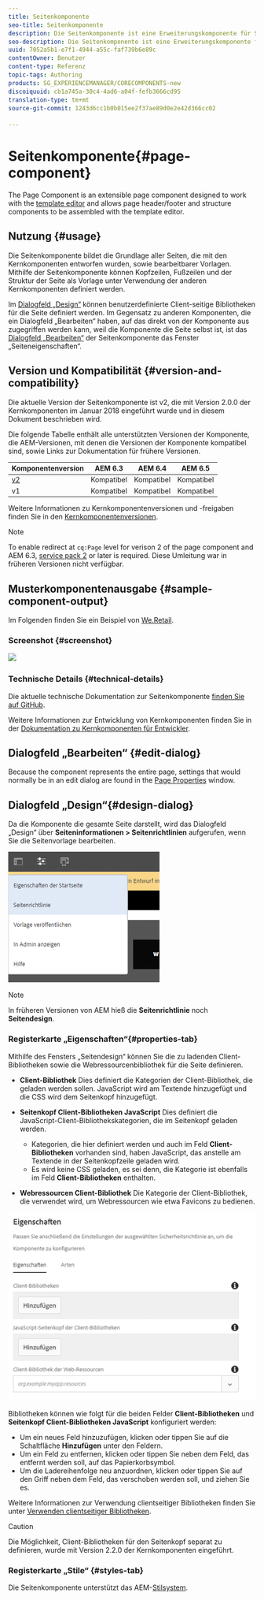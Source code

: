```yaml
---
title: Seitenkomponente
seo-title: Seitenkomponente
description: Die Seitenkomponente ist eine Erweiterungskomponente für Seiten, die mit dem Vorlageneditor arbeitet und es ermöglicht, Seitenkopf-/Fußzeilen- und Strukturkomponenten mit dem Vorlageneditor zusammenzustellen.
seo-description: Die Seitenkomponente ist eine Erweiterungskomponente für Seiten, die mit dem Vorlageneditor arbeitet und es ermöglicht, Seitenkopf-/Fußzeilen- und Strukturkomponenten mit dem Vorlageneditor zusammenzustellen.
uuid: 7052a5b1-e7f1-4944-a55c-faf739b6e89c
contentOwner: Benutzer
content-type: Referenz
topic-tags: Authoring
products: SG_EXPERIENCEMANAGER/CORECOMPONENTS-new
discoiquuid: cb1a745a-30c4-4ad6-a04f-fefb3666cd95
translation-type: tm+mt
source-git-commit: 1243d6cc1b0b015ee2f37ae89d0e2e42d366cc02

---
```



# Seitenkomponente{#page-component}

The Page Component is an extensible page component designed to work with the [template editor](https://helpx.adobe.com/experience-manager/6-5/sites/authoring/using/templates.html) and allows page header/footer and structure components to be assembled with the template editor.

## Nutzung {#usage}

Die Seitenkomponente bildet die Grundlage aller Seiten, die mit den Kernkomponenten entworfen wurden, sowie bearbeitbarer Vorlagen. Mithilfe der Seitenkomponente können Kopfzeilen, Fußzeilen und der Struktur der Seite als Vorlage unter Verwendung der anderen Kernkomponenten definiert werden.

Im [Dialogfeld „Design“](#design-dialog) können benutzerdefinierte Client-seitige Bibliotheken für die Seite definiert werden. Im Gegensatz zu anderen Komponenten, die ein Dialogfeld „Bearbeiten“ haben, auf das direkt von der Komponente aus zugegriffen werden kann, weil die Komponente die Seite selbst ist, ist das [Dialogfeld „Bearbeiten“](#edit-dialog) der Seitenkomponente das Fenster „Seiteneigenschaften“.

## Version und Kompatibilität {#version-and-compatibility}

Die aktuelle Version der Seitenkomponente ist v2, die mit Version 2.0.0 der Kernkomponenten im Januar 2018 eingeführt wurde und in diesem Dokument beschrieben wird.

Die folgende Tabelle enthält alle unterstützten Versionen der Komponente, die AEM-Versionen, mit denen die Versionen der Komponente kompatibel sind, sowie Links zur Dokumentation für frühere Versionen.

| Komponentenversion | AEM 6.3 | AEM 6.4 | AEM 6.5 |
|---|---|---|---|
| [v2](page-v1.md) | Kompatibel | Kompatibel | Kompatibel |
| v1 | Kompatibel | Kompatibel | Kompatibel |

Weitere Informationen zu Kernkomponentenversionen und -freigaben finden Sie in den [Kernkomponentenversionen](versions.md).

>[!NOTE]
>
>To enable redirect at `cq:Page` level for verison 2 of the page component and AEM 6.3, [service pack 2](https://helpx.adobe.com/experience-manager/6-3/release-notes/sp2-release-notes.html) or later is required. Diese Umleitung war in früheren Versionen nicht verfügbar.

## Musterkomponentenausgabe {#sample-component-output}

Im Folgenden finden Sie ein Beispiel von [We.Retail](https://helpx.adobe.com/experience-manager/6-5/sites/developing/using/we-retail.html).

### Screenshot {#screenshot}

![](assets/chlimage_1.png)

### Technische Details {#technical-details}

Die aktuelle technische Dokumentation zur Seitenkomponente [finden Sie auf GitHub](https://github.com/adobe/aem-core-wcm-components/blob/master/content/src/content/jcr_root/apps/core/wcm/components/page/v2/page).

Weitere Informationen zur Entwicklung von Kernkomponenten finden Sie in der [Dokumentation zu Kernkomponenten für Entwickler](developing.md).

## Dialogfeld „Bearbeiten“ {#edit-dialog}

Because the component represents the entire page, settings that would normally be in an edit dialog are found in the [Page Properties](https://helpx.adobe.com/experience-manager/6-5/sites/authoring/using/editing-page-properties.html) window.

## Dialogfeld „Design“{#design-dialog}

Da die Komponente die gesamte Seite darstellt, wird das Dialogfeld „Design“ über **Seiteninformationen &gt; Seitenrichtlinien** aufgerufen, wenn Sie die Seitenvorlage bearbeiten.

![](assets/screen_shot_2018-04-03at113410.png)

>[!NOTE]
>
>In früheren Versionen von AEM hieß die **Seitenrichtlinie** noch **Seitendesign**.

### Registerkarte „Eigenschaften“{#properties-tab}

Mithilfe des Fensters „Seitendesign“ können Sie die zu ladenden Client-Bibliotheken sowie die Webressourcenbibliothek für die Seite definieren.

* **Client-Bibliothek**
Dies definiert die Kategorien der Client-Bibliothek, die geladen werden sollen. JavaScript wird am Textende hinzugefügt und die CSS wird dem Seitenkopf hinzugefügt.
* **Seitenkopf Client-Bibliotheken JavaScript**
Dies definiert die JavaScript-Client-Bibliothekskategorien, die im Seitenkopf geladen werden.
   * Kategorien, die hier definiert werden und auch im Feld **Client-Bibliotheken** vorhanden sind, haben JavaScript, das anstelle am Textende in der Seitenkopfzeile geladen wird.
   * Es wird keine CSS geladen, es sei denn, die Kategorie ist ebenfalls im Feld **Client-Bibliotheken** enthalten.

* **Webressourcen Client-Bibliothek**
Die Kategorie der Client-Bibliothek, die verwendet wird, um Webressourcen wie etwa Favicons zu bedienen.

![](assets/screenshot_2018-10-19at104949.png)

Bibliotheken können wie folgt für die beiden Felder **Client-Bibliotheken** und **Seitenkopf Client-Bibliotheken JavaScript** konfiguriert werden:

* Um ein neues Feld hinzuzufügen, klicken oder tippen Sie auf die Schaltfläche **Hinzufügen** unter den Feldern.
* Um ein Feld zu entfernen, klicken oder tippen Sie neben dem Feld, das entfernt werden soll, auf das Papierkorbsymbol.
* Um die Ladereihenfolge neu anzuordnen, klicken oder tippen Sie auf den Griff neben dem Feld, das verschoben werden soll, und ziehen Sie es.

Weitere Informationen zur Verwendung clientseitiger Bibliotheken finden Sie unter [Verwenden clientseitiger Bibliotheken](https://helpx.adobe.com/experience-manager/6-5/sites/developing/using/clientlibs.html).

>[!CAUTION]
>
>Die Möglichkeit, Client-Bibliotheken für den Seitenkopf separat zu definieren, wurde mit Version 2.2.0 der Kernkomponenten eingeführt.

### Registerkarte „Stile“ {#styles-tab}

Die Seitenkomponente unterstützt das AEM-[Stilsystem](authoring.md#component-styling).